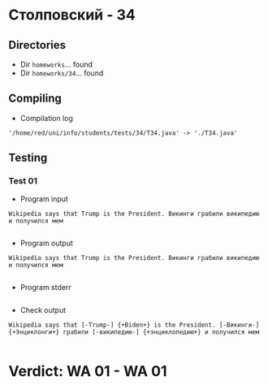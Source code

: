 # Столповский - 34
## Directories
- Dir `homeworks`... found
- Dir `homeworks/34`... found
## Compiling
- Compilation log
```
'/home/red/uni/info/students/tests/34/T34.java' -> './T34.java'

```
## Testing
### Test 01
- Program input
```
Wikipedia says that Trump is the President. Викинги грабили википедию и получился мем


```
- Program output
```
Wikipedia says that Trump is the President. Викинги грабили википедию и получился мем


```
- Program stderr
```

```
- Check output
```
Wikipedia says that [-Trump-] {+Biden+} is the President. [-Викинги-] {+Энциклонги+} грабили [-википедию-] {+энциклопедию+} и получился мем


```
# Verdict: **WA 01** - WA 01
